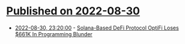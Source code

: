 # [Published on 2022-08-30](index.md)

* [2022-08-30, 23:20:00](https://developers.slashdot.org/story/22/08/30/2141203/solana-based-defi-protocol-optifi-loses-661k-in-programming-blunder?utm_source=rss1.0mainlinkanon&utm_medium=feed) - [Solana-Based DeFi Protocol OptiFi Loses $661K In Programming Blunder](https://developers.slashdot.org/story/22/08/30/2141203/solana-based-defi-protocol-optifi-loses-661k-in-programming-blunder?utm_source=rss1.0mainlinkanon&utm_medium=feed)
